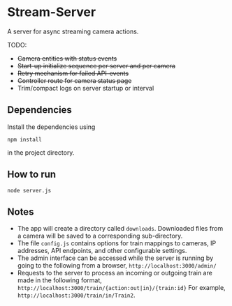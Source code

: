 Stream-Server
=============

A server for async streaming camera actions.

TODO:
* ~~Camera entities with status events~~
* ~~Start-up initialize sequence per server and per camera~~
* ~~Retry mechanism for failed API-events~~
* ~~Controller route for camera status page~~
* Trim/compact logs on server startup or interval

Dependencies
------------
Install the dependencies using 
```
npm install
```
in the project directory.

How to run
----------
```
node server.js
```

Notes
----------
* The app will create a directory called `downloads`. Downloaded files from a camera will be saved to a corresponding sub-directory.
* The file `config.js` contains options for train mappings to cameras, IP addresses, API endpoints, and other configurable settings.
* The admin interface can be accessed while the server is running by going to the following from a browser, `http://localhost:3000/admin/`
* Requests to the server to process an incoming or outgoing train are made in the following format, `http://localhost:3000/train/{action:out|in}/{train:id}` For example, `http://localhost:3000/train/in/Train2`.
